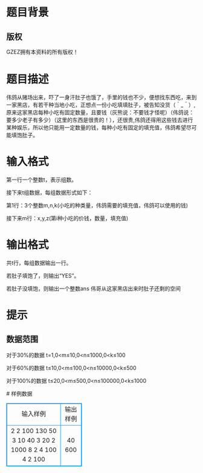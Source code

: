 # 

 
 # 题目背景 
<h2>版权</h2>

<p style="line-height: 20.8px;">GZEZ拥有本资料的所有版权！</p> 

 
 # 题目描述 
<p>伟鸽从赌场出来，吓了一身汗肚子也饿了，手里的钱也不少，便想找东西吃，来到一家黑店，有若干种当地小吃，正想点一份小吃填填肚子，被告知没货（＾_＾）,原来这家黑店每种小吃有固定数量，且要钱（灰熊说：不要钱才怪呢）（伟鸽说：要多少老子有多少）（这里的东西是很贵的！），还很贵,伟鸽还得用这些钱去进行某种娱乐，所以他只能用一定数量的钱，每种小吃有固定的填充值，伟鸽希望尽可能填饱肚子。</p> 

 
 # 输入格式 
<p>第一行一个整数t，表示组数。</p>

<p>接下来t组数据，每组数据形式如下：</p>

<p>第1行：3个整数m,n,k(小吃的种类量，伟鸽需要的填充值，伟鸽可以使用的钱)</p>

<p>接下来m行：x,y,z(第i种小吃的价钱，数量，填充值)</p> 

 
 # 输出格式 
<p>共t行，每组数据输出一行。</p>

<p>若肚子填饱了，则输出&ldquo;YES&rdquo;。</p>

<p>若肚子没填饱，则输出一个整数ans&nbsp;伟哥从这家黑店出来时肚子还剩的空间</p> 

 
 # 提示 
<h2>数据范围</h2>

<p>对于30%的数据&nbsp;t=1,0&lt;m&le;10,0&lt;n&le;1000,0&lt;k&le;100</p>

<p>对于60%的数据&nbsp;t&le;10,0&lt;m&le;100,0&lt;n&le;10000,0&lt;k&le;500</p>

<p>对于100%的数据&nbsp;t&le;20,0&lt;m&le;500,0&lt;n&le;100000,0&lt;k&le;1000</p> 
# 样例数据
<style>
        table,table tr th, table tr td { border:1px solid #0094ff; }
        table { width: 200px; min-height: 25px; line-height: 25px; text-align: center; border-collapse: collapse;}   
    </style>
<table>
	<tr>
		<td>输入样例</td>
		<td>输出样例</td>
	</tr>
<tr><td>2
2 100 130
50 3 10
40 3 20
2 1000 8
2 4 100
4 2 100</td><td>40
600</td></tr></table>
